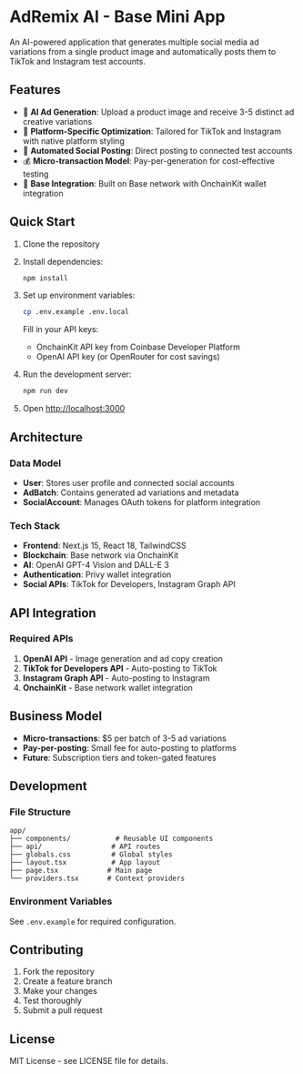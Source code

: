# AdRemix AI - Base Mini App

An AI-powered application that generates multiple social media ad variations from a single product image and automatically posts them to TikTok and Instagram test accounts.

## Features

- 🎯 **AI Ad Generation**: Upload a product image and receive 3-5 distinct ad creative variations
- 📱 **Platform-Specific Optimization**: Tailored for TikTok and Instagram with native platform styling
- 🚀 **Automated Social Posting**: Direct posting to connected test accounts
- 💰 **Micro-transaction Model**: Pay-per-generation for cost-effective testing
- 🔗 **Base Integration**: Built on Base network with OnchainKit wallet integration

## Quick Start

1. Clone the repository
2. Install dependencies:
   ```bash
   npm install
   ```

3. Set up environment variables:
   ```bash
   cp .env.example .env.local
   ```
   Fill in your API keys:
   - OnchainKit API key from Coinbase Developer Platform
   - OpenAI API key (or OpenRouter for cost savings)

4. Run the development server:
   ```bash
   npm run dev
   ```

5. Open [http://localhost:3000](http://localhost:3000)

## Architecture

### Data Model
- **User**: Stores user profile and connected social accounts
- **AdBatch**: Contains generated ad variations and metadata
- **SocialAccount**: Manages OAuth tokens for platform integration

### Tech Stack
- **Frontend**: Next.js 15, React 18, TailwindCSS
- **Blockchain**: Base network via OnchainKit
- **AI**: OpenAI GPT-4 Vision and DALL-E 3
- **Authentication**: Privy wallet integration
- **Social APIs**: TikTok for Developers, Instagram Graph API

## API Integration

### Required APIs
1. **OpenAI API** - Image generation and ad copy creation
2. **TikTok for Developers API** - Auto-posting to TikTok
3. **Instagram Graph API** - Auto-posting to Instagram  
4. **OnchainKit** - Base network wallet integration

## Business Model

- **Micro-transactions**: $5 per batch of 3-5 ad variations
- **Pay-per-posting**: Small fee for auto-posting to platforms
- **Future**: Subscription tiers and token-gated features

## Development

### File Structure
```
app/
├── components/           # Reusable UI components
├── api/                 # API routes
├── globals.css          # Global styles
├── layout.tsx           # App layout
├── page.tsx            # Main page
└── providers.tsx       # Context providers
```

### Environment Variables
See `.env.example` for required configuration.

## Contributing

1. Fork the repository
2. Create a feature branch
3. Make your changes
4. Test thoroughly
5. Submit a pull request

## License

MIT License - see LICENSE file for details.
